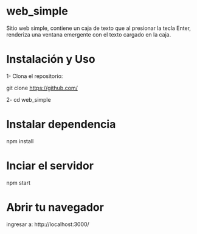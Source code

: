 # web_simple

Sitio web simple, contiene un caja de texto que al presionar la tecla Enter, renderiza una ventana emergente con el texto cargado en la caja.

# Instalación y Uso  
1- Clona el repositorio:  

git clone https://github.com/

2- cd web_simple
# Instalar dependencia 
npm install

# Inciar el servidor 
npm start

# Abrir tu navegador 
ingresar  a: 
http://localhost:3000/
